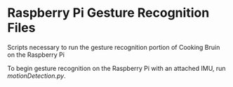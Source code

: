# Raspberry Pi Gesture Recognition Files

Scripts necessary to run the gesture recognition portion of Cooking Bruin on the Raspberry Pi

To begin gesture recognition on the Raspberry Pi with an attached IMU, run *motionDetection.py*.
